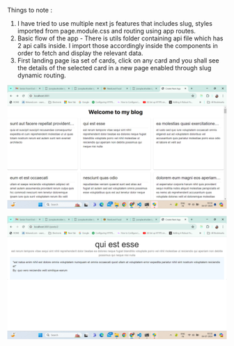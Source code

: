Things to note : 

1. I have tried to use multiple next js features that includes slug, styles imported from page.module.css and routing using app routes. 
2. Basic flow of the app - There is utils folder containing api file which has 2 api calls inside. I import those accordingly inside the components in order to fetch and display the relevant data. 
3. First landing page isa set of cards, click on any card and you shall see the details of the selected card in a new page enabled through slug dynamic routing. 

![alt text](image-1.png)

![alt text](image-2.png)
